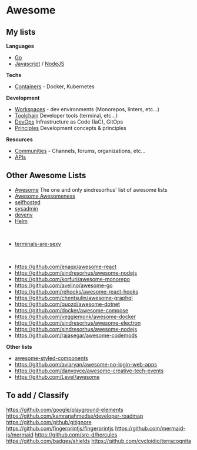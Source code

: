 # Awesome

## My lists

__Languages__
* [Go](./awesome-go.md)
* [Javascript](./awesome-frontend.md) / [NodeJS](./awesome-nodejs.md)

__Techs__
* [Containers](./awesome-containers.md) - Docker, Kubernetes

__Development__
* [Workspaces](./awesome-workspace.md) - dev environments (Monorepos, linters, etc...)
* [Toolchain](./awesome-toolchains.md) Developer tools (terminal, etc...)
* [DevOps](./awesome-devops.md) Infrastructure as Code (IaC), GitOps
* [Principles](./awesome-principles.md) Development concepts & principles

__Resources__
* [Communities](./awesome-communities.md) - Channels, forums, organizations, etc...
* [APIs](./awesome-apis.md)




## Other Awesome Lists

* [Awesome](https://github.com/sindresorhus/awesome) The one and only sindresorhus' list of awesome lists
* [Awesome Awesomeness](https://github.com/bayandin/awesome-awesomeness)
* [selfhosted](https://github.com/awesome-selfhosted/awesome-selfhosted)
* [sysadmin](https://github.com/awesome-foss/awesome-sysadmin)
* [devenv](https://github.com/jondot/awesome-devenv)
* [Helm](https://github.com/cdwv/awesome-helm)

<br/>

* [terminals-are-sexy](https://github.com/k4m4/terminals-are-sexy)

<br/>

* https://github.com/enaqx/awesome-react
* https://github.com/sindresorhus/awesome-nodejs
* https://github.com/korfuri/awesome-monorepo
* https://github.com/avelino/awesome-go
* https://github.com/rehooks/awesome-react-hooks
* https://github.com/chentsulin/awesome-graphql
* https://github.com/quozd/awesome-dotnet
* https://github.com/docker/awesome-compose
* https://github.com/veggiemonk/awesome-docker
* https://github.com/sindresorhus/awesome-electron
* https://github.com/sindresorhus/awesome-nodejs
* https://github.com/rajasegar/awesome-codemods

**Other lists**  
* [awesome-styled-components](https://github.com/styled-components/awesome-styled-components)
* https://github.com/aviaryan/awesome-no-login-web-apps
* https://github.com/danvoyce/awesome-creative-tech-events
* https://github.com/Level/awesome

## To add / Classify

https://github.com/google/playground-elements
https://github.com/kamranahmedse/developer-roadmap
https://github.com/github/gitignore
https://github.com/fingerprintjs/fingerprintjs
https://github.com/mermaid-js/mermaid
https://github.com/src-d/hercules
https://github.com/badges/shields
https://github.com/cycloidio/terracognita







